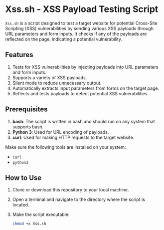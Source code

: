 # Xss.sh - XSS Payload Testing Script

`Xss.sh` is a script designed to test a target website for potential Cross-Site Scripting (XSS) vulnerabilities by sending various XSS payloads through URL parameters and form inputs. It checks if any of the payloads are reflected on the page, indicating a potential vulnerability.

## Features

1. Tests for XSS vulnerabilities by injecting payloads into URL parameters and form inputs.
2. Supports a variety of XSS payloads.
3. Silent mode to reduce unnecessary output.
4. Automatically extracts input parameters from forms on the target page.
5. Reflects and tests payloads to detect potential XSS vulnerabilities.

## Prerequisites

1. **bash**: The script is written in bash and should run on any system that supports bash.
2. **Python 3**: Used for URL encoding of payloads.
3. **curl**: Used for making HTTP requests to the target website.

Make sure the following tools are installed on your system:

- `curl`
- `python3`

## How to Use

1. Clone or download this repository to your local machine.

2. Open a terminal and navigate to the directory where the script is located.

3. Make the script executable:

   ```bash
   chmod +x Xss.sh

